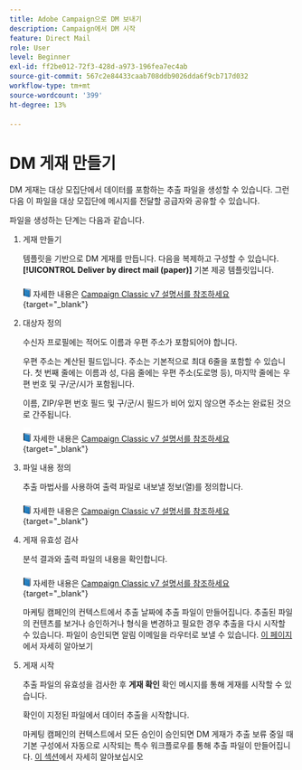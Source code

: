 ```yaml
---
title: Adobe Campaign으로 DM 보내기
description: Campaign에서 DM 시작
feature: Direct Mail
role: User
level: Beginner
exl-id: ff2be012-72f3-428d-a973-196fea7ec4ab
source-git-commit: 567c2e84433caab708ddb9026dda6f9cb717d032
workflow-type: tm+mt
source-wordcount: '399'
ht-degree: 13%

---
```


# DM 게재 만들기

DM 게재는 대상 모집단에서 데이터를 포함하는 추출 파일을 생성할 수 있습니다. 그런 다음 이 파일을 대상 모집단에 메시지를 전달할 공급자와 공유할 수 있습니다.

파일을 생성하는 단계는 다음과 같습니다.

1. 게재 만들기

   템플릿을 기반으로 DM 게재를 만듭니다. 다음을 복제하고 구성할 수 있습니다. **[!UICONTROL Deliver by direct mail (paper)]** 기본 제공 템플릿입니다.

   ![](../assets/do-not-localize/book.png) 자세한 내용은 [Campaign Classic v7 설명서를 참조하세요](https://experienceleague.adobe.com/docs/campaign-classic/using/sending-messages/sending-direct-mail/creating-a-direct-mail-delivery.html){target="_blank"}

1. 대상자 정의

   수신자 프로필에는 적어도 이름과 우편 주소가 포함되어야 합니다.

   우편 주소는 계산된 필드입니다. 주소는 기본적으로 최대 6줄을 포함할 수 있습니다. 첫 번째 줄에는 이름과 성, 다음 줄에는 우편 주소(도로명 등), 마지막 줄에는 우편 번호 및 구/군/시가 포함됩니다.

   이름, ZIP/우편 번호 필드 및 구/군/시 필드가 비어 있지 않으면 주소는 완료된 것으로 간주됩니다.

   ![](../assets/do-not-localize/book.png) 자세한 내용은 [Campaign Classic v7 설명서를 참조하세요](https://experienceleague.adobe.com/docs/campaign-classic/using/sending-messages/key-steps-when-creating-a-delivery/steps-defining-the-target-population.html){target="_blank"}

1. 파일 내용 정의

   추출 마법사를 사용하여 출력 파일로 내보낼 정보(열)를 정의합니다.

   ![](../assets/do-not-localize/book.png) 자세한 내용은 [Campaign Classic v7 설명서를 참조하세요](https://experienceleague.adobe.com/docs/campaign-classic/using/sending-messages/sending-direct-mail/defining-the-direct-mail-content.html){target="_blank"}

1. 게재 유효성 검사

   분석 결과와 출력 파일의 내용을 확인합니다.

   ![](../assets/do-not-localize/book.png) 자세한 내용은 [Campaign Classic v7 설명서를 참조하세요](https://experienceleague.adobe.com/docs/campaign-classic/using/sending-messages/sending-direct-mail/validating.html){target="_blank"}

   마케팅 캠페인의 컨텍스트에서 추출 날짜에 추출 파일이 만들어집니다. 추출된 파일의 컨텐츠를 보거나 승인하거나 형식을 변경하고 필요한 경우 추출을 다시 시작할 수 있습니다. 파일이 승인되면 알림 이메일을 라우터로 보낼 수 있습니다. [이 페이지](https://experienceleague.adobe.com/docs/campaign/automation/campaign-orchestration/marketing-campaign-approval.html)에서 자세히 알아보기

1. 게재 시작

   추출 파일의 유효성을 검사한 후 **게재 확인** 확인 메시지를 통해 게재를 시작할 수 있습니다.

   확인이 지정된 파일에서 데이터 추출을 시작합니다.

   마케팅 캠페인의 컨텍스트에서 모든 승인이 승인되면 DM 게재가 추출 보류 중일 때 기본 구성에서 자동으로 시작되는 특수 워크플로우를 통해 추출 파일이 만들어집니다. [이 섹션](https://experienceleague.adobe.com/docs/campaign/automation/campaign-orchestration/marketing-campaign-deliveries.html?lang=ko)에서 자세히 알아보십시오
